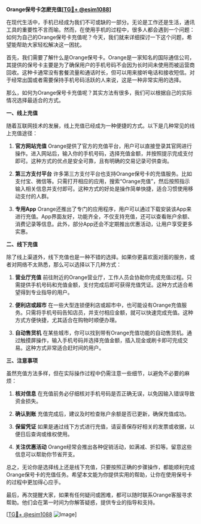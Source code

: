 **Orange保号卡怎麽充值[[TG💪+ @esim1088](https://t.me/s/esim1088)]**

在现代生活中，手机已经成为我们不可或缺的一部分。无论是工作还是生活，通讯工具的重要性不言而喻。然而，在使用手机的过程中，很多人都会遇到一个问题：如何为自己的Orange保号卡充值呢？今天，我们就来详细探讨一下这个问题，希望能帮助大家轻松解决这一困扰。

首先，我们需要了解什么是Orange保号卡。Orange是一家知名的国际通信公司，其提供的保号卡主要是为了确保用户的手机号码不会因为长时间未使用而被运营商回收。这种卡通常没有套餐流量和通话时长，但可以用来接听电话和接收短信。对于经常出国或者需要保持手机号码活跃的人来说，这是一种非常实用的选择。

那么，如何为Orange保号卡充值呢？其实方法有很多，我们可以根据自己的实际情况选择最适合的方式。

**一、线上充值**

随着互联网技术的发展，线上充值已经成为一种便捷的方式。以下是几种常见的线上充值途径：

1. **官方网站充值**
   Orange提供了官方的充值平台，用户可以直接登录其官网进行操作。进入网站后，输入你的手机号码，选择充值金额，并按照提示完成支付即可。这种方式的优点是安全可靠，且有明确的交易记录可供查询。

2. **第三方支付平台**
   许多第三方支付平台也支持Orange保号卡的充值服务。比如支付宝、微信等。只需打开相应的应用，搜索“Orange充值”，然后按照指示输入相关信息并支付即可。这种方式的好处是操作简单快捷，适合习惯使用移动支付的人群。

3. **专用App**
   Orange还推出了专门的应用程序，用户可以通过下载安装该App来进行充值。App界面友好，功能齐全，不仅支持充值，还可以查看账户余额、消费记录等信息。此外，部分App还会不定期推出优惠活动，让用户享受更多实惠。

**二、线下充值**

除了线上渠道外，线下充值也是一种不错的选择。如果你更喜欢面对面的服务，或者对网络不太熟悉，那么可以选择以下几种方式：

1. **营业厅充值**
   前往附近的Orange营业厅，工作人员会协助你完成充值过程。只需提供手机号码和充值金额，支付完成后即可获得充值凭证。这种方式适合希望得到专业指导的用户。

2. **便利店或超市**
   在一些大型连锁便利店或超市中，也可能设有Orange充值服务。只需将手机号码告知店员，并支付相应金额，就可以快速完成充值。这种方式方便快捷，尤其适合在购物时顺便办理。

3. **自动售货机**
   在某些城市，你可以找到带有Orange充值功能的自动售货机。通过触摸屏操作，输入手机号码并选择充值金额，插入现金或刷卡即可完成交易。这种方式非常适合赶时间的用户。

**三、注意事项**

虽然充值方法多样，但在实际操作过程中仍需注意一些细节，以避免不必要的麻烦：

1. **核对信息**
   在充值前务必仔细核对手机号码是否正确无误，以免因输入错误导致资金损失。

2. **确认到账**
   充值完成后，建议及时检查账户余额是否已更新，确保充值成功。

3. **保留凭证**
   如果是通过线下方式进行充值，请妥善保存好相关的发票或收据，以便日后查询或维权使用。

4. **关注优惠活动**
   Orange经常会推出各种促销活动，如满减、折扣等。留意这些信息可以帮助你节省开支。

总之，无论你是选择线上还是线下充值，只要按照正确的步骤操作，都能顺利完成Orange保号卡的充值任务。希望本文能为你提供实用的帮助，让你在使用保号卡的过程中更加得心应手。

最后，再次提醒大家，如果有任何疑问或困难，都可以随时联系Orange客服寻求帮助。他们会在第一时间为你解答疑惑，提供专业的指导和支持。

[[TG💪+ @esim1088](https://t.me/s/esim1088) ![Image](https://i.postimg.cc/4NQfJmqS/Snipaste-2025-05-13-00-14-12.png)]